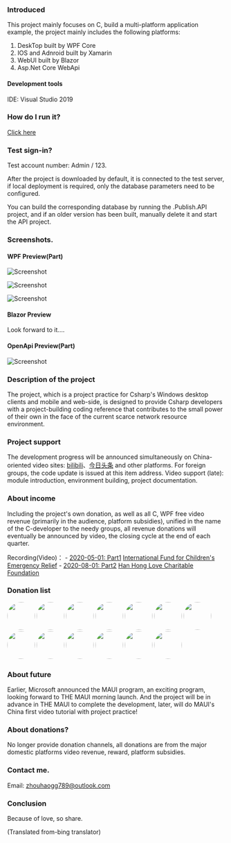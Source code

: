### Introduced
This project mainly focuses on C, build a multi-platform application example, the project mainly includes the following platforms:
1. DeskTop built by WPF Core
2. IOS and Adnroid built by Xamarin 
3. WebUI built by Blazor
4. Asp.Net Core WebApi

#### Development tools
  IDE: Visual Studio 2019 

### How do I run it?
[Click here](https://www.bilibili.com/video/BV1954y1i7wM)

### Test sign-in?

Test account number: Admin / 123.

After the project is downloaded by default, it is connected to the test server, if local deployment is required, only the database parameters need to be configured.

You can build the corresponding database by running the .Publish.API project, and if an older version has been built, manually delete it and start the API project.

### Screenshots.

#### WPF Preview(Part)
![Screenshot](https://github.com/HenJigg/WPF-Xamarin-Blazor-Examples/blob/master/img/Main.png)

![Screenshot](https://github.com/HenJigg/WPF-Xamarin-Blazor-Examples/blob/master/img/DarkSkin.png)

![Screenshot](https://github.com/HenJigg/WPF-Xamarin-Blazor-Examples/blob/master/img/Skin.png)

#### Blazor Preview
Look forward to it....

#### OpenApi Preview(Part)
![Screenshot](https://github.com/HenJigg/WPF-Xamarin-Blazor-Examples/blob/master/img/MainServicePage.png)

### Description of the project
  The project, which is a project practice for Csharp's Windows desktop clients and mobile and web-side, is designed to provide Csharp developers with a project-building coding reference that contributes to the small power of their own in the face of the current scarce network resource environment.

### Project support
  The development progress will be announced simultaneously on China-oriented video sites: [bilibili](https://space.bilibili.com/32497462)、[今日头条](https://studio.ixigua.com/content) and other platforms. For foreign groups, the code update is issued at this item address.
  Video support (late): module introduction, environment building, project documentation.

### About income
  Including the project's own donation, as well as all C, WPF free video revenue (primarily in the audience, platform subsidies), unified in the name of the C-developer to the needy groups, all revenue donations will eventually be announced by video, the closing cycle at the end of each quarter.

  Recording(Video)：
    - [2020-05-01: Part1](https://www.bilibili.com/video/BV1QZ4y1W7Zu) [International Fund for Children's Emergency Relief](https://www.unicef.org/zh)
        - [2020-08-01: Part2](https://www.bilibili.com/video/BV1Gk4y1m7u2) [Han Hong Love Charitable Foundation](http://www.hhax.org/)

### Donation list
<a href="https://github.com/zuoyefeng" target="_blank"><img style="border-radius:50%!important" width="64px" src="https://avatars2.githubusercontent.com/u/13931455?s=400&v=4"></a>
<a href="https://github.com/CamelKing1997" target="_blank"><img style="border-radius:50%!important" width="64px" src="https://avatars0.githubusercontent.com/u/31693260?s=88&u=915a4cbef26b8a968ace960e96b4709ce54c3226&v=4"></a>
<a href="https://github.com/Blazer1990" target="_blank"><img style="border-radius:50%!important" width="64px" src="https://avatars1.githubusercontent.com/u/58721526?s=460&u=47f3eeb582649262e5a8790a6cb3c8744b6b53bd&v=4"></a>
<a href="https://github.com/FelixFeng777" target="_blank"><img style="border-radius:50%!important" width="64px" src="https://avatars0.githubusercontent.com/u/29698153?s=400&u=37b54a912751485b7197c0aaea7f78d86e8c5275&v=4"></a>
<a href="https://github.com/Sadusky" target="_blank"><img style="border-radius:50%!important" width="64px" src="https://avatars3.githubusercontent.com/u/53511641?s=88&u=210acf2a8f329ad41647206b6e886e06af200e13&v=4"></a>
<a href="https://github.com/Think3huanran" target="_blank"><img style="border-radius:50%!important" width="64px" src="https://avatars0.githubusercontent.com/u/42923536?s=88&u=c76884ea0d99ed1e790ec49ccbd4580f71bee10d&v=4"></a>
<a href="https://github.com/q913777031" target="_blank"><img style="border-radius:50%!important" width="64px" src="https://avatars0.githubusercontent.com/u/25888874?s=400&u=fa9ce3cca2aecdce4b646bebf31498db7344ea9c&v=4"></a>
<a href="https://github.com/circlelee1981" target="_blank"><img style="border-radius:50%!important" width="64px" src="https://avatars0.githubusercontent.com/u/60954759?s=400&v=4"></a>
<a href="https://github.com/chenzhongtian2019" target="_blank"><img style="border-radius:50%!important" width="64px" src="https://avatars0.githubusercontent.com/u/48708280?s=400&v=4"></a>
<a href="https://github.com/Magic-Zq" target="_blank"><img style="border-radius:50%!important" width="64px" src="https://avatars2.githubusercontent.com/u/66097749?s=400&v=4"></a>
<a href="https://github.com/oldshensheep" target="_blank"><img style="border-radius:50%!important" width="64px" src="https://avatars1.githubusercontent.com/u/29306733?s=400&u=281e9356c5abd8ab63a826711312cd0a41b50af1&v=4"></a>
<a href="https://github.com/CarlWhite2020" target="_blank"><img style="border-radius:50%!important" width="64px" src="https://avatars1.githubusercontent.com/u/62589030?s=400&v=4"></a>
<a href="https://github.com/Leowhh" target="_blank"><img style="border-radius:50%!important" width="64px" src="https://avatars0.githubusercontent.com/u/57591945?s=400&v=4"></a>

### About future
  Earlier, Microsoft announced the MAUI program, an exciting program, looking forward to THE MAUI morning launch. And the project will be in advance in THE MAUI to complete the development, later, will do MAUI's China first video tutorial with project practice!

### About donations?
  No longer provide donation channels, all donations are from the major domestic platforms video revenue, reward, platform subsidies. 

### Contact me.
Email: zhouhaogg789@outlook.com

### Conclusion
  Because of love, so share.

  (Translated from-bing translator)
